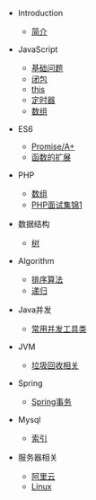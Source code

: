 * Introduction
    * [简介](README.md)

* JavaScript
    * [基础问题](/_javascript/base.md)
    * [闭包](/_javascript/closure.md)
    * [this](/_javascript/this.md)
    * [定时器](/_javascript/timer.md)
    * [数组](/_javascript/array.md)
    
* ES6
    * [Promise/A+](/_es6/Promise.md)
    * [函数的扩展](/_es6/Function.md)
    
* PHP
    * [数组](/_php/array.md)
    * [PHP面试集锦1](/_php/interview1.md)

* 数据结构
  * [树](/_data-structure/tree.md)

* Algorithm
    * [排序算法](/_algorithm/sort.md)
    * [递归](/_algorithm/recursion.md)

* Java并发
  * [常用并发工具类](/_juc/concurrent-utils.md)

* JVM
  * [垃圾回收相关](/_jvm/gc.md)


* Spring
  * [Spring事务](/_spring/transaction.md)

* Mysql
  * [索引](/_mysql/index.md)

* 服务器相关
  * [阿里云](/_ECS/aily_ecs.md)
  * [Linux](/_ECS/linux.md)


